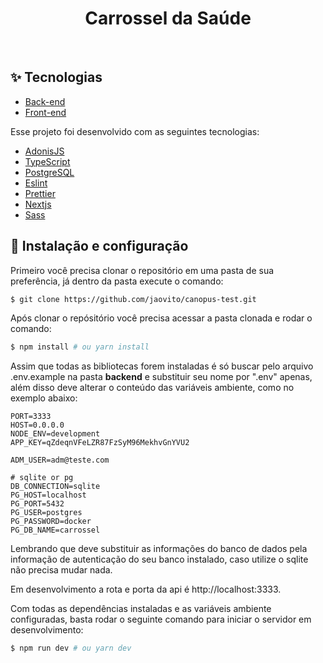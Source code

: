 <h1 align="center">Carrossel da Saúde</h1>

<br>

## ✨ Tecnologias

+ [Back-end](https://github.com/jaovito/canopus-test/tree/main/backend)
+ [Front-end](https://github.com/jaovito/canopus-test/tree/main/web)

Esse projeto foi desenvolvido com as seguintes tecnologias:

- [AdonisJS](https://adonisjs.com)
- [TypeScript](https://www.typescriptlang.org)
- [PostgreSQL](https://www.postgresql.org)
- [Eslint](https://eslint.org)
- [Prettier](https://prettier.io)
- [Nextjs](https://nextjs.org)
- [Sass](https://sass-lang.com)


## 🚀 Instalação e configuração
Primeiro você precisa clonar o repositório em uma pasta de sua preferência, já dentro da pasta execute o comando:
```sh
$ git clone https://github.com/jaovito/canopus-test.git
```

Após clonar o repósitório você precisa acessar a pasta clonada e rodar o comando:
```sh
$ npm install # ou yarn install
```

Assim que todas as bibliotecas forem instaladas é só buscar pelo arquivo .env.example na pasta **backend** e substituir seu nome por ".env" apenas, além disso deve alterar o conteúdo das variáveis ambiente, como no exemplo abaixo:

```
PORT=3333
HOST=0.0.0.0
NODE_ENV=development
APP_KEY=qZdeqnVFeLZR87FzSyM96MekhvGnYVU2

ADM_USER=adm@teste.com

# sqlite or pg
DB_CONNECTION=sqlite
PG_HOST=localhost
PG_PORT=5432
PG_USER=postgres
PG_PASSWORD=docker
PG_DB_NAME=carrossel
```

                
Lembrando que deve substituir as informações do banco de dados pela informação de autenticação do seu banco instalado, caso utilize o sqlite não precisa mudar nada. 

Em desenvolvimento a rota e porta da api é http://localhost:3333.

Com todas as dependências instaladas e as variáveis ambiente configuradas, basta rodar o seguinte comando para iniciar o servidor em desenvolvimento:
```sh
$ npm run dev # ou yarn dev
```

